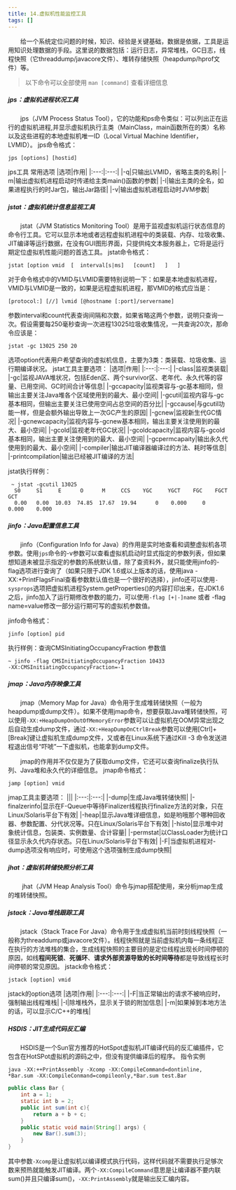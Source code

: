 ```yaml
---
title: 14.虚拟机性能监控工具
tags: []
---
```


&#8195;&#8195;给一个系统定位问题的时候，知识、经验是关键基础，数据是依据，工具是运用知识处理数据的手段。这里说的数据包括：运行日志，异常堆栈，GC日志，线程快照（它threaddump/javacore文件）、堆转存储快照（heapdump/hprof文件）等。

> 以下命令可以全部使用 `man [command]` 查看详细信息

##### jps：虚拟机进程状况工具

&#8195;&#8195;jps（JVM Process Status Tool），它的功能和ps命令类似：可以列出正在运行的虚拟机进程,并显示虚拟机执行主类（MainClass，main函数所在的类）名称以及这些进程的本地虚拟机唯一ID（Local Virtual Machine Identifier，LVMID）。
jps命令格式：
```shell
jps [options] [hostid]
```

jps工具 常用选项
|选项|作用|
|:---:|:---:|
|-q|只输出LVMID，省略主类的名称|
|-m|输出虚拟机进程启动时传递给主类main()函数的参数|
|-l|输出主类的全名，如果进程执行的时Jar包，输出Jar路径|
|-v|输出虚拟机进程启动时JVM参数|

##### jstat：虚拟机统计信息监视工具

&#8195;&#8195;jstat（JVM Statistics Monitoring Tool）是用于监视虚拟机运行状态信息的命令行工具。它可以显示本地或者远程虚拟机进程中的类装载、内存、垃圾收集、JIT编译等运行数据，在没有GUI图形界面，只提供纯文本服务器上，它将是运行期定位虚拟机性能问题的首选工具。
jstat命令格式：
```shell
jstat [option vmid  [  interval[s|ms]   [count]   ]   ]
```
对于命令格式中的VMID与LVMID需要特别说明一下：如果是本地虚拟机进程，VMID与LVMID是一致的，如果是远程虚拟机进程，那VMID的格式应当是：
```shell
[protocol:] [//] lvmid [@hostname [:port]/servername]
```
参数interval和count代表查询间隔和次数，如果省略这两个参数，说明只查询一次。假设需要每250毫秒查询一次进程13025垃圾收集情况，一共查询20次，那命令应该是：
```shell
jstat -gc 13025 250 20
```
选项option代表用户希望查询的虚拟机信息，主要为3类：类装载、垃圾收集、运行期编译状况。
jstat工具主要选项：
|选项|作用|
|:---:|:---:|
|-class|监视类装载|
|-gc|监视JAVA堆状况，包括Eden区、两个survivor区、老年代、永久代等的容量、已用空间、GC时间合计等信息|
|-gccapacity|监视类容与-gc基本相同，但输出主要关注Java堆各个区域使用到的最大、最小空间|
|-gcutil|监视内容与-gc基本相同，但输出主要关注已使用空间占总空间的百分比|
|-gccause|与gcutil功能一样，但是会额外输出导致上一次GC产生的原因|
|-gcnew|监视新生代GC情况|
|-gcnewcapacity|监视内容与-gcnew基本相同，输出主要关注使用到的最大、最小空间|
|-gcold|监视老年代GC状况|
|-gcoldcapacity|监视内容与-gcold基本相同，输出主要关注使用到的最大、最小空间|
|-gcpermcapaity|输出永久代使用到的最大、最小空间|
|-compiler|输出JIT编译器编译过的方法、耗时等信息|
|-printcompilation|输出已经被JIT编译的方法|

jstat执行样例：
```
 ~ jstat -gcutil 13025
  S0     S1     E      O      M     CCS    YGC     YGCT    FGC    FGCT     GCT
  0.00   0.00  10.03  74.85  17.67  19.94      0    0.000     0    0.000    0.000
```

##### jinfo：Java配置信息工具

&#8195;&#8195;jinfo（Configuration Info for Java）的作用是实时地查看和调整虚拟机各项参数。使用`jps`命令的-v参数可以查看虚拟机启动时显式指定的参数列表，但如果想知道未被显示指定的参数的系统默认值，除了查资料外，就只能使用jinfo的-flag选项进行查询了（如果只限于JDK 1.6或以上版本的话，使用java -XX:+PrintFlagsFinal查看参数默认值也是一个很好的选择），jinfo还可以使用`-sysprops`选项把虚拟机进程System.getProperties()的内容打印出来，在JDK1.6之后，jinfo加入了运行期修改参数的能力，可以使用`-flag [+|-]name` 或者 -flag name=value修改一部分运行期可写的虚拟机参数值。

jinfo命令格式：
```shell
jinfo [option] pid
```
执行样例：查询CMSInitiatingOccupancyFraction 参数值
```shell
~ jinfo -flag CMSInitiatingOccupancyFraction 10433
-XX:CMSInitiatingOccupancyFraction=-1
```

##### jmap：Java内存映像工具

&#8195;&#8195;jmap（Memory Map for Java）命令用于生成堆转储快照（一般为heapdump或dump文件）。如果不使用jmap命令，想要获取Java堆转储快照，可以使用`-XX:+HeapDumpOnOutOfMemoryError`参数可以让虚拟机在OOM异常出现之后自动生成dump文件，通过`-XX:+HeapDumpOnCtrlBreak`参数可以使用[Ctrl]+[Break]键让虚拟机生成dump文件，又或者在Linux系统下通过Kill -3 命令发送进程退出信号“吓唬”一下虚拟机，也能拿到dump文件。

&#8195;&#8195;jmap的作用并不仅仅是为了获取dump文件，它还可以查询finalize执行队列、Java堆和永久代的详细信息。
jmap命令格式：
```shell
jamp [option] vmid
```
jmap工具主要选项：
|||
|:---:|:---:|
|-dump|生成Java堆转储快照|
|-finalzerinfo|显示在F-Queue中等待Finalizer线程执行finalize方法的对象，只在Linux/Solaris平台下有效|
|-heap|显示Java堆详细信息，如是哟哦那个哪种回收器、参数配置、分代状况等。只在Linux/Solaris平台下有效|
|-histo|显示堆中对象统计信息，包装类、实例数量、合计容量|
|-permstat|以ClassLoader为统计口径显示永久代内存状态。只在Linux/Solaris平台下有效|
|-F|当虚拟机进程对-dump选项没有响应时，可使用这个选项强制生成dump快照|

##### jhat：虚拟机转储快照分析工具

&#8195;&#8195; jhat（JVM Heap Analysis Tool）命令与jmap搭配使用，来分析jmap生成的堆转储快照。

##### jstack：Java堆栈跟踪工具

&#8195;&#8195;jstack（Stack Trace For Java）命令用于生成虚拟机当前时刻线程快照（一般称为threaddump或javacore文件）。线程快照就是当前虚拟机内每一条线程正在执行的方法堆栈的集合，生成线程快照的主要目的是定位线程出现长时间停顿的原因，如线**程间死锁**、**死循环**、**请求外部资源导致的长时间等待**都是导致线程长时间停顿的常见原因。
jstack命令格式：
```shell
jstack [option] vmid
```
jstack的option选项
|选项|作用|
|:---:|:---:|
|-F|当正常输出的请求不被响应时，强制输出线程堆栈|
|-l|除堆栈外，显示关于锁的附加信息|
|-m|如果掉到本地方法的话，可以显示C/C++的堆栈|

##### HSDIS：JIT生成代码反汇编

&#8195;&#8195;HSDIS是一个Sun官方推荐的HotSpot虚拟机JIT编译代码的反汇编插件，它包含在HotSPot虚拟机的源码之中，但没有提供编译后的程序。
指令实例
``` shell
java -XX:++PrintAssembly -Xcomp -XX:CompileCommand=dontinline, *Bar.sum -XX:CompileConmand=compileonly,*Bar.sum test.Bar
```
```java
public class Bar {
    int a = 1;
    static int b = 2;
    public int sum(int c){
        return a + b + c;
    }
    public static void main(String[] args) {
        new Bar().sum(3);
    }    
}
```
其中参数`-Xcomp`是让虚拟机以编译模式执行代码，这样代码就不需要执行足够次数来预热就能触发JIT编译。两个`-XX:CompileCommand`意思是让编译器不要内联sum()并且只编译sum()，`-XX:PrintAssembly`就是输出反汇编内容。
